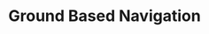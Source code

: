 # Ground Based Navigation

<!--@include: ./docs/src/includes/vor.md | shift:1-->
<!--@include: ./docs/src/includes/ndb.md | shift:1-->
<!--@include: ./docs/src/includes/using-ground-based-navaids.md | shift:1-->
